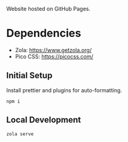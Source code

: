 Website hosted on GitHub Pages.

# Dependencies

- Zola: https://www.getzola.org/
- Pico CSS: https://picocss.com/

## Initial Setup

Install prettier and plugins for auto-formatting.

`npm i`

## Local Development

`zola serve`

